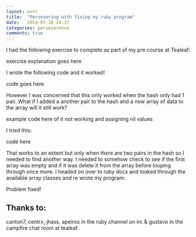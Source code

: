 ```yaml
---
layout: post
title:  "Persevering with fixing my ruby program"
date:   2014-07-16 14:37
categories: perseverence
comments: true
---
```


I had the following exercise to complete as part of my pre course at Tealeaf:

exercise explanation goes here

I wrote the following code and it worked!

code goes here

However I was concerned that this only worked when the hash only had 1 pair. What if I added a another pair to the hash and a new array of data to the array will it still work? 

example code here  of it not working and assigning nil values

I tried this:

code here

That works to an extent but only when there are two pairs in the hash so I needed to find another way. I needed to somehow check to see if the first array was empty and if it was delete it from the array before looping through once more. I headed on over to ruby docs and looked through the available array classes and re wrote my program:


Problem fixed!

<h2>Thanks to:</h2>
canton7, centrx, jhass, apeiros in the ruby channel on irc & gustavo in the campfire chat room at tealeaf.


